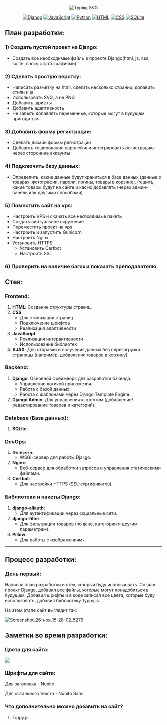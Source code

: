 <div align="center">
<img src="https://readme-typing-svg.demolab.com?font=Josefin+Sans&size=28&pause=1000&color=00F7F0&center=true&width=435&lines=Online-shop" alt="Typing SVG" />
</div>

<div align="center">

[![Django](https://img.shields.io/badge/Django-%23092E20.svg?logo=django&logoColor=white)](#)
[![JavaScript](https://img.shields.io/badge/JavaScript-F7DF1E?logo=javascript&logoColor=000)](#)
[![Python](https://img.shields.io/badge/Python-3776AB?logo=python&logoColor=fff)](#)
[![HTML](https://img.shields.io/badge/HTML-%23E34F26.svg?logo=html5&logoColor=white)](#)
[![CSS](https://img.shields.io/badge/CSS-1572B6?logo=css3&logoColor=fff)](#)
[![SQLite](https://img.shields.io/badge/SQLite-%2307405e.svg?logo=sqlite&logoColor=white)](#)

</div>

## План разработки:

### 1) Создать пустой проект на Django:
* Создать все необходимые файлы в проекте Django(html, js, css, sqlite, папку с фотографиями)

### 2) Сделать простую верстку:
* Написать разметку на html, сделать несколько страниц, добавить стили и js
* Использовать SVG, а не PNG
* Добавить шрифты
* Добавить адаптивность
* Не забыть добавлять переменные, которые могут в будущем пригодиться
  

### 3) Добавить форму регистрации:
* Сделать дизайн формы регистрации
* Добавить хеширование паролей или интегрировать регистрацию через сторонние аккаунты

### 4) Подключить базу данных:
* Определить, какие данные будут храниться в базе данных (данные о товарах, фотографии, пароли, логины, товары в корзине). Решить, какие товары будут на сайте и как их добавлять (через админ-панель или другими способами)
  
### 5) Поместить сайт на vps:
* Настроить VPS и скачать все необходимые пакеты
* Создать виртуальное окружение
* Переместить проект на vps
* Настроить и запустить Gunicorn
* Настроить Nginx
* Установить HTTPS:
  + Установить Certbot
  + Настроить SSL

### 6) Проверить на наличие багов и показать преподавателю

## Стек:

### **Frontend**:
1. **HTML**: Создание структуры страниц.
2. **CSS**: 
   - Для стилизации страниц.
   - Подключение шрифтов 
   - Реализация адаптивности
3. **JavaScript**:
   - Реализация интерактивности 
   - Использование библиотек 
4. **AJAX**: Для отправки и получения данных без перезагрузки страницы (например, добавление товаров в корзину).



### **Backend**:
1. **Django**: Основной фреймворк для разработки бэкенда.
   - Управление логикой приложения.
   - Работа с базой данных.
   - Работа с шаблонами через Django Template Engine.
3. **Django Admin**: Для управления контентом (добавление/редактирование товаров и категорий).



### **Database (База данных)**:
1. **SQLite**:



### **DevOps**:
1. **Gunicorn**:
   - WSGI-сервер для работы Django.
2. **Nginx**:
   - Веб-сервер для обработки запросов и управления статическими файлами.
3. **Certbot**:
   - Для настройки HTTPS (SSL-сертификатов).



### **Библиотеки и пакеты Django**:
1. **django-allauth**:
   - Для аутентификации через социальные сети.
2. **django-filter**:
   - Для фильтрации товаров (по цене, категории и другим параметрам).
3. **Pillow**:
   - Для работы с изображениями.

---

## Процесс разработки:

### День первый: 
Написал план разработки и стек, который буду использовать. Создал проект Django, добавил все файлы, которые могут понадобиться в будущем. Добавил шрифты и в коде записал все цвета, которые буду использовать, добавил библиотеку Typpy.js.

На этом этапе сайт выглядит так:

![Screenshot_26-ноя_15-28-02_5279](https://github.com/user-attachments/assets/f7b6fb28-2622-4d81-995c-8b95e1c8240f)








## Заметки во время разработки:

### Цвета для сайта:
<img src="https://visme.co/blog/wp-content/uploads/2016/09/website12-1024x512.jpg"/>

### Шрифты для сайта:
Для заголовка - Nunito

Для остального текста - Nunito Sans

### Что дополнительно можно добавить на сайт?
1. Tippy.js


